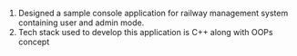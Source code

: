 1. Designed a sample console application for railway management system containing user and admin mode.
2. Tech stack used to develop this application is C++ along with OOPs concept
